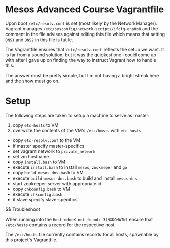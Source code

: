 # Mesos Advanced Course Vagrantfile

Upon boot `/etc/resolv.conf` is set (most likely by the NetworkManager).
Vagrant manages `/etc/sysconfig/network-scripts/ifcfg-enp0s8` and the comment
in the file advises against editing this file which means that setting `DNS1`
and `DNS2` in this file is futile.


The Vagrantfile ensures that `/etc/resolv.conf` reflects the setup we want.
It is far from a sound solution, but it was the quickest one I could come up
with after I gave up on finding the way to instruct Vagrant how to handle this.

The answer must be pretty simple, but I'm not having a bright streak here and
the show must go on.


# Setup
The following steps are taken to setup a machine to serve as master:

 1. copy `etc-hosts` to VM
 2. overwrite the contents of the VM's `/etc/hosts` with `etc-hosts`
 -  copy `etc-resolv.conf` to the VM
 -  if master specify master-specifics
   - set vagrant network to `private_network`
   - set vm hostname
   - copy `install.bash` to VM
   - execute `install.bash` to install `mesos`, `zookeeper` and `go`
   - copy `build-mesos-dns.bash` to VM
   - execute `build-mesos-dns.bash` to build and install `mesos-dns`
   - start zookeeper-server with appropriate id
   - copy `chkconfig.bash` to VM
   - execute `chkconfig.bash`
 -  if slave specify slave-specifics

$$ Troubleshoot

When running into the ```Host ndoeX not found: 3(NXDOMAIN)``` ensure
that `/etc/hosts` contains a record for the respective host.

The `/etc/hosts` file currently contains records for all hosts, spawnable by
this project's Vagrantfile.

